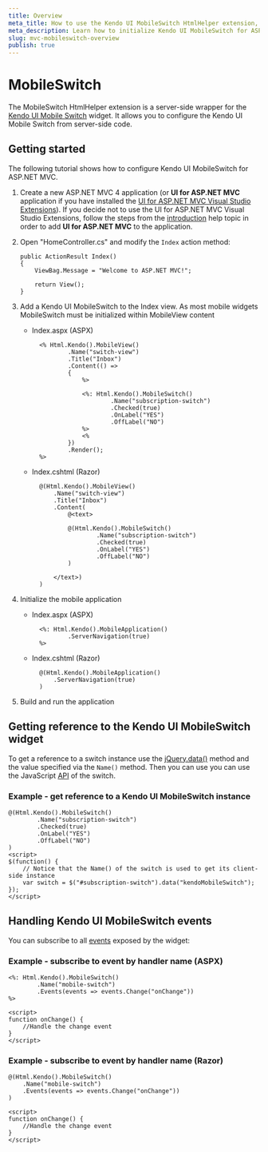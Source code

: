 ```yaml
---
title: Overview
meta_title: How to use the Kendo UI MobileSwitch HtmlHelper extension, server-side ASP.NET MVC wrapper for Kendo UI Mobile Switch widget
meta_description: Learn how to initialize Kendo UI MobileSwitch for ASP.NET MVC, handle Kendo UI MobileSwitch Events, access an existing switch with MobileSwitch HtmlHelper extension documentation.
slug: mvc-mobileswitch-overview
publish: true
---
```


# MobileSwitch

The MobileSwitch HtmlHelper extension is a server-side wrapper for the [Kendo UI Mobile Switch](http://docs.kendoui.com/api/mobile/switch) widget. It allows you to configure the Kendo UI Mobile Switch
from server-side code.

## Getting started

The following tutorial shows how to configure Kendo UI MobileSwitch for ASP.NET MVC.

1.  Create a new ASP.NET MVC 4 application (or **UI for ASP.NET MVC** application if you have installed the [UI for ASP.NET MVC Visual Studio Extensions](/getting-started/using-kendo-with/aspnet-mvc/introduction#kendo-ui-for-asp.net-mvc-visual-studio-extensions)).
If you decide not to use the UI for ASP.NET MVC Visual Studio Extensions, follow the steps from the [introduction](/getting-started/using-kendo-with/aspnet-mvc/introduction) help topic in order
to add **UI for ASP.NET MVC** to the application.
1.  Open "HomeController.cs" and modify the `Index` action method:

        public ActionResult Index()
        {
            ViewBag.Message = "Welcome to ASP.NET MVC!";

            return View();
        }
1. Add a Kendo UI MobileSwitch to the Index view. As most mobile widgets MobileSwitch must be initialized within MobileView content
    - Index.aspx (ASPX)

            <% Html.Kendo().MobileView()
                    .Name("switch-view")
                    .Title("Inbox")
                    .Content(() =>
                    {
                        %>

                        <%: Html.Kendo().MobileSwitch()
                                .Name("subscription-switch")
                                .Checked(true)
                                .OnLabel("YES")
                                .OffLabel("NO")
                        %>
                        <%
                    })
                    .Render();
            %>

    - Index.cshtml (Razor)

            @(Html.Kendo().MobileView()
                .Name("switch-view")
                .Title("Inbox")
                .Content(
                    @<text>

                    @(Html.Kendo().MobileSwitch()
                            .Name("subscription-switch")
                            .Checked(true)
                            .OnLabel("YES")
                            .OffLabel("NO")
                    )

                </text>)
            )

1. Initialize the mobile application
    - Index.aspx (ASPX)

            <%: Html.Kendo().MobileApplication()
                    .ServerNavigation(true)
            %>

    - Index.cshtml (Razor)

            @(Html.Kendo().MobileApplication()
                .ServerNavigation(true)
            )

1. Build and run the application

## Getting reference to the Kendo UI MobileSwitch widget

To get a reference to a switch instance use the [jQuery.data()](http://api.jquery.com/jQuery.data/) method and the value specified via the `Name()` method.
Then you can use you can use the JavaScript [API](/api/mobile/switch#methods) of the switch.

### Example - get reference to a Kendo UI MobileSwitch instance

    @(Html.Kendo().MobileSwitch()
            .Name("subscription-switch")
            .Checked(true)
            .OnLabel("YES")
            .OffLabel("NO")
    )
    <script>
    $(function() {
        // Notice that the Name() of the switch is used to get its client-side instance
        var switch = $("#subscription-switch").data("kendoMobileSwitch");
    });
    </script>


## Handling Kendo UI MobileSwitch events

You can subscribe to all [events](/api/mobile/switch#events) exposed by the widget:

### Example - subscribe to event by handler name (ASPX)

    <%: Html.Kendo().MobileSwitch()
            .Name("mobile-switch")
            .Events(events => events.Change("onChange"))
    %>

    <script>
    function onChange() {
        //Handle the change event
    }
    </script>


### Example - subscribe to event by handler name (Razor)

    @(Html.Kendo().MobileSwitch()
        .Name("mobile-switch")
        .Events(events => events.Change("onChange"))
    )

    <script>
    function onChange() {
        //Handle the change event
    }
    </script>
